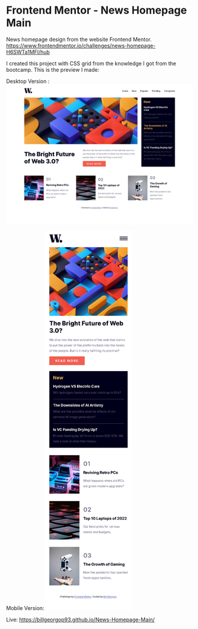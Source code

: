 # Frontend Mentor - News Homepage Main

News homepage  design from the website Frontend Mentor.
https://www.frontendmentor.io/challenges/news-homepage-H6SWTa1MFl/hub

I created this project with CSS grid from the knowledge I got from the bootcamp. 
This is the preview I made: 

Desktop Version :
![](DesktopPreview.png)

Mobile Version:
![](MobilePreview.png)

Live: https://billgeorgop93.github.io/News-Homepage-Main/
